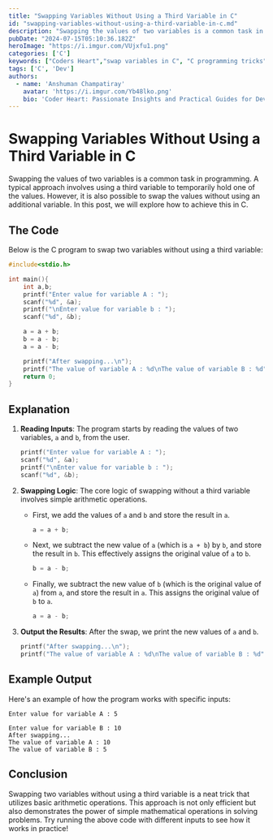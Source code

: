 ```yaml
---
title: "Swapping Variables Without Using a Third Variable in C"
id: "swapping-variables-without-using-a-third-variable-in-c.md"
description: "Swapping the values of two variables is a common task in programming. A typical approach involves using a third variable to temporarily hold one of the values."
pubDate: "2024-07-15T05:10:36.182Z"
heroImage: "https://i.imgur.com/VUjxfu1.png"
categories: ['C']
keywords: ["Coders Heart","swap variables in C", "C programming tricks", "variable swapping without third variable", "C language examples", "swap algorithm in C", "programming challenges", "C coding techniques", "swap using arithmetic", "bitwise swapping in C", "efficient variable swapping"]
tags: ['C', 'Dev']
authors:
  - name: 'Anshuman Champatiray'
    avatar: 'https://i.imgur.com/Yb48lko.png'
    bio: 'Coder Heart: Passionate Insights and Practical Guides for Developers'
---
```


# Swapping Variables Without Using a Third Variable in C

Swapping the values of two variables is a common task in programming. A typical approach involves using a third variable to temporarily hold one of the values. However, it is also possible to swap the values without using an additional variable. In this post, we will explore how to achieve this in C.

## The Code

Below is the C program to swap two variables without using a third variable:

```c
#include<stdio.h>

int main(){
    int a,b;
    printf("Enter value for variable A : ");
    scanf("%d", &a);
    printf("\nEnter value for variable b : ");
    scanf("%d", &b);

    a = a + b;
    b = a - b;
    a = a - b;

    printf("After swapping...\n");
    printf("The value of variable A : %d\nThe value of variable B : %d", a, b);
    return 0;
}
```

## Explanation

1. **Reading Inputs**: The program starts by reading the values of two variables, `a` and `b`, from the user.

    ```c
    printf("Enter value for variable A : ");
    scanf("%d", &a);
    printf("\nEnter value for variable b : ");
    scanf("%d", &b);
    ```

2. **Swapping Logic**: The core logic of swapping without a third variable involves simple arithmetic operations.

    - First, we add the values of `a` and `b` and store the result in `a`.
      
      ```c
      a = a + b;
      ```
    
    - Next, we subtract the new value of `a` (which is `a + b`) by `b`, and store the result in `b`. This effectively assigns the original value of `a` to `b`.
      
      ```c
      b = a - b;
      ```

    - Finally, we subtract the new value of `b` (which is the original value of `a`) from `a`, and store the result in `a`. This assigns the original value of `b` to `a`.
      
      ```c
      a = a - b;
      ```

3. **Output the Results**: After the swap, we print the new values of `a` and `b`.

    ```c
    printf("After swapping...\n");
    printf("The value of variable A : %d\nThe value of variable B : %d", a, b);
    ```

## Example Output

Here's an example of how the program works with specific inputs:

```
Enter value for variable A : 5

Enter value for variable B : 10
After swapping...
The value of variable A : 10
The value of variable B : 5
```

## Conclusion

Swapping two variables without using a third variable is a neat trick that utilizes basic arithmetic operations. This approach is not only efficient but also demonstrates the power of simple mathematical operations in solving problems. Try running the above code with different inputs to see how it works in practice!
